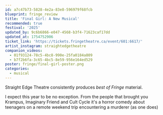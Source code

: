 ```yaml
---
id: a7c47b73-5828-4e2a-83e8-596979f68fcb
blueprint: fringe_review
title: 'Final Girl: A New Musical'
recommended: true
festival: '2025'
updated_by: 9c6b6866-e047-4568-b3f4-71623caf17dd
updated_at: 1754752906
ticket_link: 'https://tickets.fringetheatre.ca/event/601:6617/'
artist_instagram: straightedgetheatre
companion_videos:
  - 01f93124-78c5-4bc8-990e-25fa0184a809
  - b7f2b6fa-3c65-4bc5-8e59-956e164ed529
poster: fringe/final-girl-poster.png
categories:
  - musical
---
```

Straight Edge Theatre consistently produces _best of Fringe_ material.


I expect this year to be no exception. From the people that brought you Krampus, Imaginary Friend and Cult Cycle it's a horror comedy about teenagers on a remote weekend trip encountering a murderer (as one does)